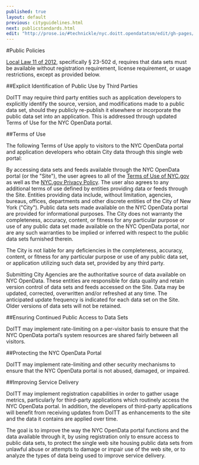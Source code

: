 ```yaml
---
published: true
layout: default
previous: cityguidelines.html
next: publicstandards.html
edit: "http://prose.io/#technickle/nyc.doitt.opendatatsm/edit/gh-pages/publicpolicies.markdown"
---
```


#Public Policies

[Local Law 11 of 2012](LocalLaw11of2012.html), specifically § 23-502 d, requires that data sets must be available without registration requirement, license requirement, or usage restrictions, except as provided below.

##Explicit Identification of Public Use by Third Parties

DoITT may require third party entities such as application developers to explicitly identify the source, version, and modifications made to a public data set, should they publicly re-publish it elsewhere or incorporate the public data set into an application. This is addressed through updated Terms of Use for the NYC OpenData portal.

##Terms of Use

The following Terms of Use apply to visitors to the NYC OpenData portal and application developers who obtain City data through this single web portal:

By accessing data sets and feeds available through the NYC OpenData portal (or the "Site"), the user agrees to all of the [Terms of Use of NYC.gov](http://www.nyc.gov/html/misc/html/tou.html) as well as the [NYC.gov Privacy Policy](http://www.nyc.gov/privacy). The user also agrees to any additional terms of use defined by entities providing data or feeds through the Site. Entities providing data include, without limitation, agencies, bureaus, offices, departments and other discrete entities of the City of New York ("City"). Public data sets made available on the NYC OpenData portal are provided for informational purposes. The City does not warranty the completeness, accuracy, content, or fitness for any particular purpose or use of any public data set made available on the NYC OpenData portal, nor are any such warranties to be implied or inferred with respect to the public data sets furnished therein.

The City is not liable for any deficiencies in the completeness, accuracy, content, or fitness for any particular purpose or use of any public data set, or application utilizing such data set, provided by any third party.

Submitting City Agencies are the authoritative source of data available on NYC OpenData. These entities are responsible for data quality and retain version control of data sets and feeds accessed on the Site. Data may be updated, corrected, overwritten and/or refreshed at any time. The anticipated update frequency is indicated for each data set on the Site. Older versions of data sets will not be retained.

##Ensuring Continued Public Access to Data Sets

DoITT may implement rate-limiting on a per-visitor basis to ensure that the NYC OpenData portal’s system resources are shared fairly between all visitors.

##Protecting the NYC OpenData Portal

DoITT may implement rate-limiting and other security mechanisms to ensure that the NYC OpenData portal is not abused, damaged, or impaired.

##Improving Service Delivery

DoITT may implement registration capabilities in order to gather usage metrics, particularly for third-party applications which routinely access the NYC OpenData portal. In addition, the developers of third-party applications will benefit from receiving updates from DoITT as enhancements to the site and the data it contains are applied over time.

The goal is to improve the way the NYC OpenData portal functions and the data available through it, by using registration only to ensure access to public data sets, to protect the single web site housing public data sets from unlawful abuse or attempts to damage or impair use of the web site, or to analyze the types of data being used to improve service delivery.
